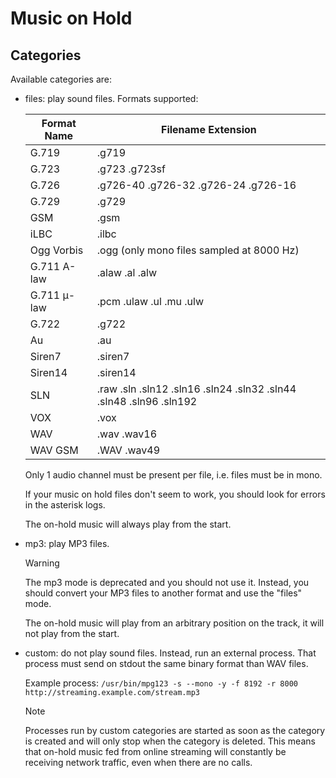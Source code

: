 # Music on Hold

## Categories

Available categories are:

  - files: play sound files. Formats
    supported:
    
    | Format Name | Filename Extension                                                 |
    | ----------- | ------------------------------------------------------------------ |
    | G.719       | .g719                                                              |
    | G.723       | .g723 .g723sf                                                      |
    | G.726       | .g726-40 .g726-32 .g726-24 .g726-16                                |
    | G.729       | .g729                                                              |
    | GSM         | .gsm                                                               |
    | iLBC        | .ilbc                                                              |
    | Ogg Vorbis  | .ogg (only mono files sampled at 8000 Hz)                          |
    | G.711 A-law | .alaw .al .alw                                                     |
    | G.711 μ-law | .pcm .ulaw .ul .mu .ulw                                            |
    | G.722       | .g722                                                              |
    | Au          | .au                                                                |
    | Siren7      | .siren7                                                            |
    | Siren14     | .siren14                                                           |
    | SLN         | .raw .sln .sln12 .sln16 .sln24 .sln32 .sln44 .sln48 .sln96 .sln192 |
    | VOX         | .vox                                                               |
    | WAV         | .wav .wav16                                                        |
    | WAV GSM     | .WAV .wav49                                                        |
    

    Only 1 audio channel must be present per file, i.e. files must be in
    mono.
    
    If your music on hold files don't seem to work, you should look for
    errors in the asterisk logs.
    
    The on-hold music will always play from the start.

  - mp3: play MP3 files.
    
    <div class="warning">
    
    <div class="admonition-title">
    
    Warning
    
    </div>
    
    The mp3 mode is deprecated and you should not use it. Instead, you
    should convert your MP3 files to another format and use the "files"
    mode.
    
    </div>
    
    The on-hold music will play from an arbitrary position on the track,
    it will not play from the start.

  - custom: do not play sound files. Instead, run an external process.
    That process must send on stdout the same binary format than WAV
    files.
    
    Example process: `/usr/bin/mpg123 -s --mono -y -f 8192 -r 8000
    http://streaming.example.com/stream.mp3`
    
    <div class="note">
    
    <div class="admonition-title">
    
    Note
    
    </div>
    
    Processes run by custom categories are started as soon as the
    category is created and will only stop when the category is deleted.
    This means that on-hold music fed from online streaming will
    constantly be receiving network traffic, even when there are no
    calls.
    
    </div>
